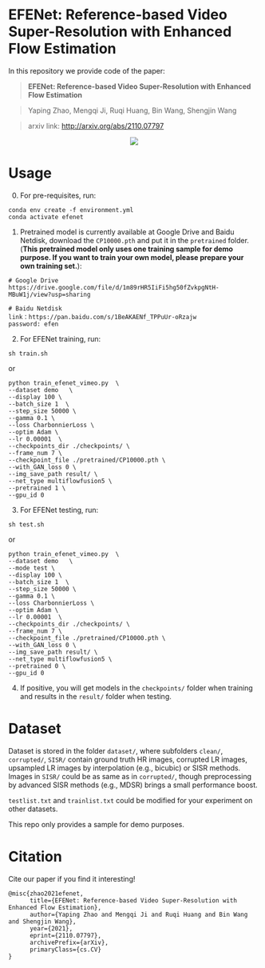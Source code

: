 # EFENet: Reference-based Video Super-Resolution with Enhanced Flow Estimation
In this repository we provide code of the paper:
> **EFENet: Reference-based Video Super-Resolution with Enhanced Flow Estimation**

> Yaping Zhao, Mengqi Ji, Ruqi Huang, Bin Wang, Shengjin Wang

> arxiv link: http://arxiv.org/abs/2110.07797

<p align="center">
<img src="img/teaser.png">
</p>

# Usage
0. For pre-requisites, run:
```
conda env create -f environment.yml
conda activate efenet
```
1. Pretrained model is currently available at Google Drive and Baidu Netdisk, download the `CP10000.pth` and put it in the `pretrained` folder. (**This pretrained model only uses one training sample for demo purpose. If you want to train your own model, please prepare your own training set.**): 
```
# Google Drive
https://drive.google.com/file/d/1m89rHR5IiFi5hg50fZvkpgNtH-MBuW1j/view?usp=sharing

# Baidu Netdisk
link：https://pan.baidu.com/s/1BeAKAENf_TPPuUr-oRzajw 
password: efen
```
2. For EFENet training, run:
```
sh train.sh
```
or
```
python train_efenet_vimeo.py  \
--dataset demo   \
--display 100 \
--batch_size 1  \
--step_size 50000 \
--gamma 0.1 \
--loss CharbonnierLoss \
--optim Adam \
--lr 0.00001  \
--checkpoints_dir ./checkpoints/ \
--frame_num 7 \
--checkpoint_file ./pretrained/CP10000.pth \
--with_GAN_loss 0 \
--img_save_path result/ \
--net_type multiflowfusion5 \
--pretrained 1 \
--gpu_id 0 
```
3. For EFENet testing, run:
```
sh test.sh
```
or
```
python train_efenet_vimeo.py  \
--dataset demo   \
--mode test \
--display 100 \
--batch_size 1  \
--step_size 50000 \
--gamma 0.1 \
--loss CharbonnierLoss \
--optim Adam \
--lr 0.00001  \
--checkpoints_dir ./checkpoints/ \
--frame_num 7 \
--checkpoint_file ./pretrained/CP10000.pth \
--with_GAN_loss 0 \
--img_save_path result/ \
--net_type multiflowfusion5 \
--pretrained 0 \
--gpu_id 0
```

4. If positive, you will get models in the `checkpoints/` folder when training and results in the `result/` folder when testing.

# Dataset
Dataset is stored in the folder `dataset/`, where subfolders `clean/`, `corrupted/`, `SISR/` contain ground truth HR images, corrupted LR images, upsampled LR images by interpolation (e.g., bicubic) or SISR methods.
Images in `SISR/` could be as same as in `corrupted/`, though preprocessing by advanced SISR methods (e.g., MDSR) brings a small performance boost.

`testlist.txt` and `trainlist.txt` could be modified for your experiment on other datasets. 

This repo only provides a sample for demo purposes. 

# Citation
Cite our paper if you find it interesting!
```
@misc{zhao2021efenet,
      title={EFENet: Reference-based Video Super-Resolution with Enhanced Flow Estimation}, 
      author={Yaping Zhao and Mengqi Ji and Ruqi Huang and Bin Wang and Shengjin Wang},
      year={2021},
      eprint={2110.07797},
      archivePrefix={arXiv},
      primaryClass={cs.CV}
}
```
